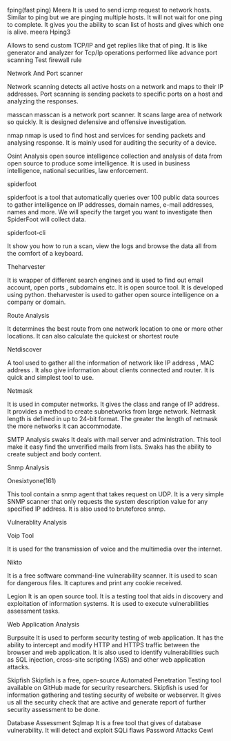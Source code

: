 fping(fast ping)
Meera
It is used to send icmp request to network hosts. Similar to ping but we are pinging multiple hosts. It will not wait for one ping to complete. It gives you the ability to scan list of hosts and gives which one is alive.
meera
 Hping3

Allows to send custom TCP/IP and get replies like that of ping. It is like generator and analyzer for Tcp/Ip
operations performed like 
advance port scanning
Test firewall rule

Network And Port scanner

Network scanning detects all active hosts on a network and maps to their IP addresses. Port scanning is sending packets to specific 
ports on a host and analyzing the responses.

masscan
masscan is a network port scanner. It scans large area of network so quickly. It is designed defensive and offensive investigation.

nmap
nmap is used to find host and services for sending packets and analysing response. It is mainly used for auditing the security of a device.

Osint Analysis
open source intelligence 
collection and analysis of data from open source to produce some intelligence. It is used in business intelligence, national securities, law enforcement.

spiderfoot

spiderfoot is a tool that automatically queries over 100 public data sources to gather intelligence on IP addresses, domain names, e-mail addresses, names and more. We will specify the target you want to investigate then SpiderFoot will collect data.

spiderfoot-cli

It show you how to run a scan, view the logs and browse the data all from the comfort of a keyboard.

Theharvester

It is wrapper of different search engines and is used to find out email account, open ports , subdomains etc. It is open source tool. 
It is developed using python. theharvester is used to gather open source intelligence on a company or domain.

Route Analysis

It determines the best route from one network location to one or more other locations. It can also calculate the quickest or shortest 
route

Netdiscover

A tool used to gather all the information of network like IP address , MAC address . It also give information about clients connected and router. It is quick and simplest tool to use.

Netmask

It is used in computer networks. It gives the class and range of IP address. It provides a method to create subnetworks from large network. Netmask length is defined in up to 24-bit format. The greater the length of netmask the more networks it can accommodate.

SMTP Analysis
swaks
It deals with mail server and administration. This tool make it easy find the unverified mails from lists. Swaks has the ability to create subject and body content.

Snmp Analysis

Onesixtyone(161)

This tool contain a snmp agent that takes request on UDP. It is a very simple SNMP scanner that only requests the system description value
 for any specified IP address. It is also used to bruteforce snmp.

Vulnerablity Analysis

Voip Tool

It is used for the transmission of voice and the multimedia over the internet.

Nikto

It is a free software command-line vulnerability scanner. It is used to scan for dangerous files. It captures and print any cookie received.

Legion
It is an open source tool. It is a testing tool that aids in discovery and exploitation of information systems. It is used to execute vulnerabilities assessment tasks.

Web Application Analysis

Burpsuite
It is used to perform security testing of web application. It has the ability to intercept and modify HTTP and HTTPS traffic between the browser and web application. It is also used to identify vulnerabilities such as SQL injection, cross-site scripting (XSS) and other web application attacks.

Skipfish
Skipfish is a free, open-source Automated Penetration Testing tool available on GitHub made for security researchers. Skipfish is used for information gathering and testing security of website or webserver. It gives us all the security check that are active and generate report of further security assessment to be done.

Database Assessment
Sqlmap
It is a free tool that gives of database vulnerability. It will detect and exploit SQLi flaws
Password Attacks
Cewl

